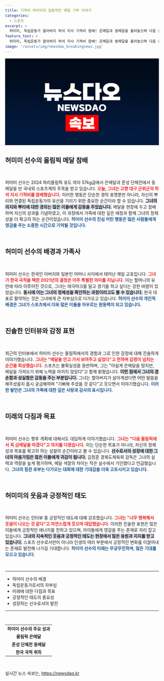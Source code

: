 ```yaml
---
title: 기적비 허미미의 감동적인 메달 기부 이야기
categories:
  - 스포츠
excerpt: >
  허미미, 독립운동가 할아버지 허석 지사 기적비 참배! 은메달과 동메달을 올려놓으며 다음 올림픽은 꼭 금메달! 다짐. 밝은 미소로 한국 대표의 행복한 소감을 전했다!
feature_text: >
  허미미, 독립운동가 할아버지 허석 지사 기적비 참배! 은메달과 동메달을 올려놓으며 다음 올림픽은 꼭 금메달! 다짐. 밝은 미소로 한국 대표의 행복한 소감을 전했다!
image: '/assets/img/newsdao_breakingnews.jpg'
---
```


<p><img src="/assets/img/newsdao_breakingnews.jpg" alt="implanttips 속보" /></p>

<h2 data-ke-size="size26">허미미 선수의 올림픽 메달 참배</h2>

<p data-ke-size="size16">&nbsp;</p> 

<p>허미미 선수는 2024 파리올림픽 유도 여자 57kg급에서 은메달과 혼성 단체전에서 동메달을 딴 국내외 스포츠계의 주목을 받고 있습니다. <b><span style="color: #ee2323;">오늘, 그녀는 고향 대구 군위군의 허석 지사 기적비를 참배했습니다.</span></b> 이러한 행동은 단순한 경의 표명뿐만 아니라, 자신의 뿌리와 연결된 독립운동가의 유산을 기리기 위한 중요한 순간이라 할 수 있습니다. <b><span style="background-color: #21538527;">그녀의 의지와 뿌리에 대한 경의는 많은 이들에게 감동을 주었습니다.</span></b> 메달을 현장에 두고 참배하며 자신의 성과를 기념하였고, 이 과정에서 가족에 대한 깊은 애정과 함께 그녀의 정체성을 더 확고히 하는 순간이었습니다. <b><span style="color: #1a5490;">허미미 선수의 진심 어린 행동은 많은 사람들에게 영감을 주는 소중한 시간으로 기억될 것입니다.</span></b></p>

<p data-ke-size="size16">&nbsp;</p>

<h2 data-ke-size="size26">허미미 선수의 배경과 가족사</h2>

<p data-ke-size="size16">&nbsp;</p>

<p>허미미 선수는 한국인 아버지와 일본인 어머니 사이에서 태어난 재일 교포입니다. <b><span style="color: #ee2323;">그녀가 한국 국적을 택한 2021년의 결정은 아주 특별한 의미를 지닙니다.</span></b> 이는 할머니의 유언에 따라 이루어진 것으로, 그녀는 태극마크를 달고 경기를 하고 싶다는 강한 바람이 있었습니다. <b><span style="background-color: #21538527;">동시에 이는 그녀의 정체성을 확인하는 과정이라고도 볼 수 있습니다.</span></b> 한국 대표로 활약하는 것은 그녀에게 큰 자부심으로 다가오고 있습니다. <b><span style="color: #1a5490;">허미미 선수의 개인적 배경은 그녀가 스포츠에서 더욱 많은 이들을 아우르는 원동력이 되고 있습니다.</span></b></p>

<p data-ke-size="size16">&nbsp;</p>

<h2 data-ke-size="size26">진솔한 인터뷰와 감정 표현</h2>

<p data-ke-size="size16">&nbsp;</p>

<p>최근의 인터뷰에서 허미미 선수는 올림픽에서의 경험과 그로 인한 감정에 대해 진솔하게 이야기했습니다. <b><span style="color: #ee2323;">그녀는 "메달을 안고 가서 보여주고 싶었다"고 전하며 감정이 넘치는 순간을 회상했습니다.</span></b> 스포츠는 불확실성을 동반하며, 그는 "아쉽게 은메달을 땄지만, 메달을 가져오기 위해 노력을 아끼지 않았다"고 함께 밝혔습니다. <b><span style="background-color: #21538527;">이런 점에서 그녀의 겸손함과 성실함은 감동을 주는 부분입니다.</span></b> 그녀는 할아버지가 살아계셨다면 어떤 말씀을 해주셨을지 몹시 궁금해하며 "기뻐해 주셨을 것 같다"고 웃으면서 이야기했습니다. <b><span style="color: #1a5490;">이러한 발언은 그녀의 가족에 대한 깊은 사랑과 감사의 표시입니다.</span></b></p>

<p data-ke-size="size16">&nbsp;</p>

<h2 data-ke-size="size26">미래의 다짐과 목표</h2>

<p data-ke-size="size16">&nbsp;</p>

<p>허미미 선수는 향후 계획에 대해서도 대담하게 이야기했습니다. <b><span style="color: #ee2323;">그녀는 "다음 올림픽에서 꼭 금메달을 따겠다"고 의지를 다졌습니다.</span></b> 이는 단순한 목표가 아니라, 자신의 정체성과 목표를 확고히 하는 성찰의 순간이라고 볼 수 있습니다. <b><span style="background-color: #21538527;">선수로서의 성장에 대한 그녀의 마음가짐은 많은 이들에게 귀감이 됩니다.</span></b> 김정훈 경북도체육회 감독은 그녀의 실력과 역량을 높게 평가하며, 메달 색깔의 차이는 작은 실수에서 기인했다고 언급했습니다. <b><span style="color: #1a5490;">그녀의 힘찬 포부는 다가오는 대회에 대한 기대감을 더욱 고조시키고 있습니다.</span></b></p>

<p data-ke-size="size16">&nbsp;</p>

<h2 data-ke-size="size26">허미미의 웃음과 긍정적인 태도</h2>

<p data-ke-size="size16">&nbsp;</p>

<p>허미미 선수는 인터뷰 중 긍정적인 태도에 대해 강조했습니다. <b><span style="color: #ee2323;">그녀는 "너무 행복해서 웃음이 나오는 것 같다"고 자연스럽게 웃으며 대답했습니다.</span></b> 이러한 진솔한 표현은 많은 이들에게 긍정적인 에너지를 전하고 있으며, 아이들에게 영감을 주는 존재로 자리 잡고 있습니다. <b><span style="background-color: #21538527;">그녀의 지속적인 웃음과 긍정적인 태도는 현장에서 많은 응원과 지지를 받고 있습니다.</span></b> 스포츠 선수로서만이 아니라 인생의 여러 부분에서 긍정적인 변화를 이끌어내는 존재로 발전해 나가길 기대합니다. <b><span style="color: #1a5490;">허미미 선수의 미래는 무궁무진하며, 많은 기대를 모으고 있습니다.</span></b></p>

<p data-ke-size="size16">&nbsp;</p> 

<hr>

<ul>
    <li>허미미 선수의 배경</li>
    <li>독립운동가로서의 자부심</li>
    <li>미래에 대한 다짐과 목표</li>
    <li>긍정적인 태도의 중요성</li>
    <li>성장하는 선수로서의 발전</li>
</ul> 

<hr>

<p data-ke-size="size16">&nbsp;</p> 

<table>
    <tr>
        <td style="text-align: center; height: 17px;"><b>허미미 선수의 주요 성과</b></td>
    </tr>
    <tr>
        <td style="text-align: center; height: 17px;"><b>올림픽 은메달</b></td>
    </tr>
    <tr>
        <td style="text-align: center; height: 17px;"><b>혼성 단체전 동메달</b></td>
    </tr>
    <tr>
        <td style="text-align: center; height: 17px;"><b>한국 국적 취득</b></td>
    </tr>
</table>

<p data-ke-size="size16">&nbsp;</p>
실시간 뉴스 속보는, <a href="https://newsdao.kr" rel="dofollow">https://newsdao.kr</a>



